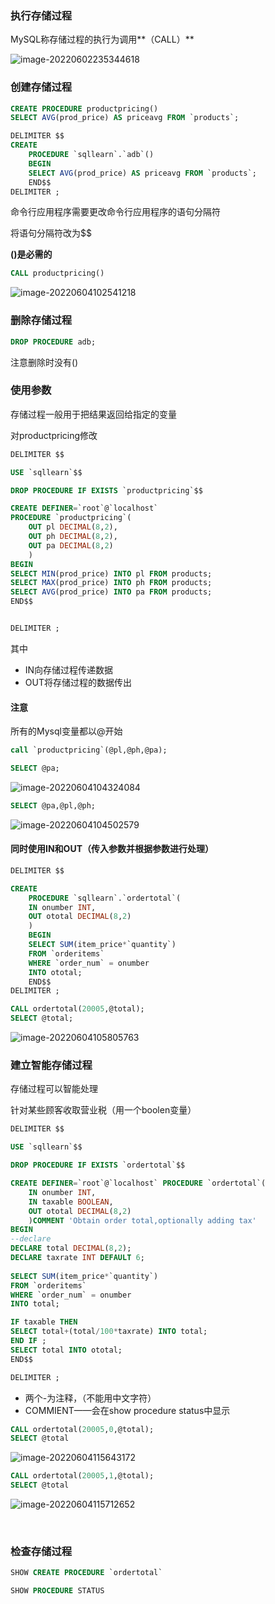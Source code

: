 ### 执行存储过程

MySQL称存储过程的执行为调用**（CALL）**

![image-20220602235344618](https://buketyzl.oss-cn-qingdao.aliyuncs.com/image-20220602235344618.png)

### 创建存储过程

```sql
CREATE PROCEDURE productpricing()
SELECT AVG(prod_price) AS priceavg FROM `products`;
```

```sql
DELIMITER $$
CREATE
    PROCEDURE `sqllearn`.`adb`()
    BEGIN
	SELECT AVG(prod_price) AS priceavg FROM `products`;
    END$$
DELIMITER ;
```

命令行应用程序需要更改命令行应用程序的语句分隔符

将语句分隔符改为$$

**()是必需的**

```sql
CALL productpricing()
```

![image-20220604102541218](D:\学习\工作\md\计算机基础\数据库.assets\image-20220604102541218.png)

### 删除存储过程

```sql
DROP PROCEDURE adb;
```

注意删除时没有()

### 使用参数

存储过程一般用于把结果返回给指定的变量

对productpricing修改

```sql
DELIMITER $$

USE `sqllearn`$$

DROP PROCEDURE IF EXISTS `productpricing`$$

CREATE DEFINER=`root`@`localhost` 
PROCEDURE `productpricing`(
	OUT pl DECIMAL(8,2),
	OUT ph DECIMAL(8,2),
	OUT pa DECIMAL(8,2)
	)
BEGIN
SELECT MIN(prod_price) INTO pl FROM products;
SELECT MAX(prod_price) INTO ph FROM products;
SELECT AVG(prod_price) INTO pa FROM products;
END$$


DELIMITER ;
```

其中

- IN向存储过程传递数据
- OUT将存储过程的数据传出



#### 注意

所有的Mysql变量都以@开始

```sql
call `productpricing`(@pl,@ph,@pa);
```

```sql
SELECT @pa;
```



![image-20220604104324084](https://buketyzl.oss-cn-qingdao.aliyuncs.com/image-20220604104324084.png)

```sql
SELECT @pa,@pl,@ph;
```

![image-20220604104502579](https://buketyzl.oss-cn-qingdao.aliyuncs.com/image-20220604104502579.png)

#### 同时使用IN和OUT（传入参数并根据参数进行处理）

```sql
DELIMITER $$

CREATE
    PROCEDURE `sqllearn`.`ordertotal`(
	IN onumber INT,
	OUT ototal DECIMAL(8,2)
    )
    BEGIN
	SELECT SUM(item_price*`quantity`)
	FROM `orderitems`
	WHERE `order_num` = onumber
	INTO ototal;
    END$$
DELIMITER ;
```

```sql
CALL ordertotal(20005,@total);
SELECT @total;
```

![image-20220604105805763](https://buketyzl.oss-cn-qingdao.aliyuncs.com/image-20220604105805763.png)

### 建立智能存储过程

存储过程可以智能处理



针对某些顾客收取营业税（用一个boolen变量）

```sql
DELIMITER $$

USE `sqllearn`$$

DROP PROCEDURE IF EXISTS `ordertotal`$$

CREATE DEFINER=`root`@`localhost` PROCEDURE `ordertotal`(
	IN onumber INT,
	IN taxable BOOLEAN,
	OUT ototal DECIMAL(8,2)
    )COMMENT 'Obtain order total,optionally adding tax'
BEGIN
--declare
DECLARE total DECIMAL(8,2);
DECLARE taxrate INT DEFAULT 6;
 
SELECT SUM(item_price*`quantity`)
FROM `orderitems`
WHERE `order_num` = onumber
INTO total;

IF taxable THEN	
SELECT total+(total/100*taxrate) INTO total;
END IF ;
SELECT total INTO ototal;
END$$

DELIMITER ;
```

- 两个-为注释，（不能用中文字符）
- COMMIENT——会在show procedure status中显示

```sql
CALL ordertotal(20005,0,@total);
SELECT @total
```

![image-20220604115643172](https://buketyzl.oss-cn-qingdao.aliyuncs.com/image-20220604115643172.png)

```sql
CALL ordertotal(20005,1,@total);
SELECT @total
```

![image-20220604115712652](https://buketyzl.oss-cn-qingdao.aliyuncs.com/image-20220604115712652.png)

​	

### 检查存储过程

```sql
SHOW CREATE PROCEDURE `ordertotal`
```

```sql
SHOW PROCEDURE STATUS 
```



